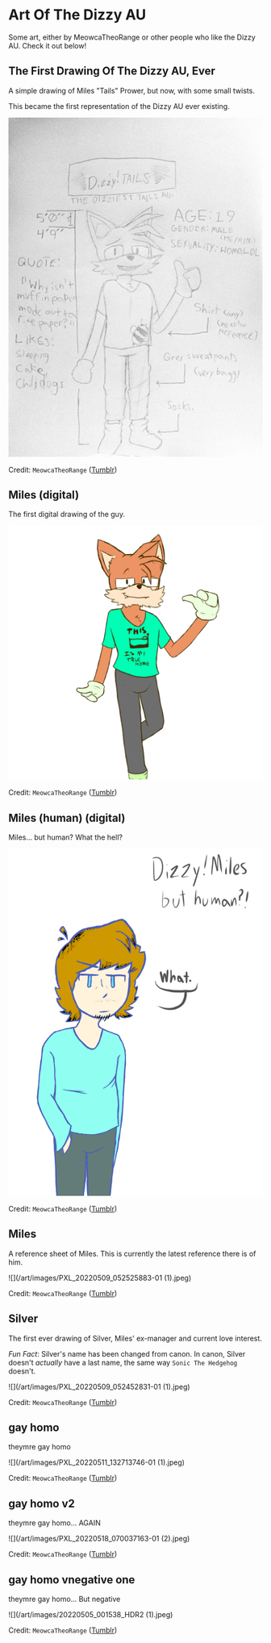 # Art Of The Dizzy AU

Some art, either by MeowcaTheoRange or other people who like the Dizzy AU. Check it out below!

## The First Drawing Of The Dizzy AU, Ever
A simple drawing of Miles "Tails" Prower, but now, with some small twists.

This became the first representation of the Dizzy AU ever existing.

![](/art/images/PXL_20220503_054644319-01.jpeg)

Credit: `MeowcaTheoRange` ([Tumblr](https://meowcatheorange.tumblr.com/))

## Miles (digital)
The first digital drawing of the guy.

![](/art/images/DizTailsDraw.png)

Credit: `MeowcaTheoRange` ([Tumblr](https://meowcatheorange.tumblr.com/))

## Miles (human) (digital)
Miles... but human? What the hell?

![](/art/images/miles.png)

Credit: `MeowcaTheoRange` ([Tumblr](https://meowcatheorange.tumblr.com/))

## Miles
A reference sheet of Miles. This is currently the latest reference there is of him.

![](/art/images/PXL_20220509_052525883-01 (1).jpeg)

Credit: `MeowcaTheoRange` ([Tumblr](https://meowcatheorange.tumblr.com/))

## Silver
The first ever drawing of Silver, Miles' ex-manager and current love interest.

*Fun Fact*: Silver's name has been changed from canon. In canon, Silver doesn't *actually* have a last name, the same way `Sonic The Hedgehog` doesn't.

![](/art/images/PXL_20220509_052452831-01 (1).jpeg)

Credit: `MeowcaTheoRange` ([Tumblr](https://meowcatheorange.tumblr.com/))

## gay homo
theymre gay homo

![](/art/images/PXL_20220511_132713746-01 (1).jpeg)

Credit: `MeowcaTheoRange` ([Tumblr](https://meowcatheorange.tumblr.com/))

## gay homo v2
theymre gay homo... AGAIN

![](/art/images/PXL_20220518_070037163-01 (2).jpeg)

Credit: `MeowcaTheoRange` ([Tumblr](https://meowcatheorange.tumblr.com/))

## gay homo vnegative one
theymre gay homo... But negative

![](/art/images/20220505_001538_HDR2 (1).jpeg)

Credit: `MeowcaTheoRange` ([Tumblr](https://meowcatheorange.tumblr.com/))

